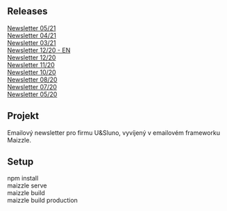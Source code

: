 ## Releases

[Newsletter 05/21](https://studio-5-v-o-s.github.io/U-Sluno-newsletter/build_production/usluno-newsletter-05_21.html)<br>
[Newsletter 04/21](https://studio-5-v-o-s.github.io/U-Sluno-newsletter/build_production/usluno-newsletter-04_21.html)<br>
[Newsletter 03/21](https://studio-5-v-o-s.github.io/U-Sluno-newsletter/build_production/usluno-newsletter-03_21.html)<br>
[Newsletter 12/20 - EN](https://studio-5-v-o-s.github.io/U-Sluno-newsletter/build_production/usluno-newsletter-12_EN.html)<br>
[Newsletter 12/20](https://studio-5-v-o-s.github.io/U-Sluno-newsletter/build_production/usluno-newsletter-12.html)<br>
[Newsletter 11/20](https://studio-5-v-o-s.github.io/U-Sluno-newsletter/build_production/usluno-newsletter-11.html)<br>
[Newsletter 10/20](https://studio-5-v-o-s.github.io/U-Sluno-newsletter/build_production/usluno-newsletter-10.html)<br>
[Newsletter 08/20](https://studio-5-v-o-s.github.io/U-Sluno-newsletter/build_production/usluno-newsletter-08.html)<br>
[Newsletter 07/20](https://studio-5-v-o-s.github.io/U-Sluno-newsletter/build_production/usluno-newsletter-07.html)<br>
[Newsletter 05/20](https://studio-5-v-o-s.github.io/U-Sluno-newsletter/build_production/usluno-newsletter-05.html)

## Projekt

Emailový newsletter pro firmu U&Sluno, vyvíjený v emailovém frameworku Maizzle.

## Setup
npm install<br>
maizzle serve<br>
maizzle build<br>
maizzle build production
